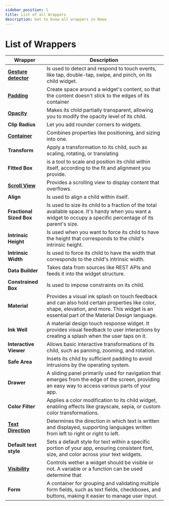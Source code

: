 ```yaml
---
sidebar_position: 1
title: List of all Wrappers
description: Get to know all wrappers in Nowa
---
```


# List of Wrappers

| Wrapper              | Description                                                                                                                                                                                   |
| -------------------- | --------------------------------------------------------------------------------------------------------------------------------------------------------------------------------------------- |
| [**Gesture detector**](./gesture_detector)     | Is used to detect and respond to touch events, like tap, double-tap, swipe, and pinch, on its child widget.                                                                                   |
| [**Padding**](./padding.md)                     | Create space around a widget's content, so that the content doesn't stick to the edges of its container                                                                                                                                                                                               |
| [**Opacity**](./opacity.md)              | Makes its child partially transparent, allowing you to modify the opacity level of its child.                                                                                                 |
| **Clip Radius**          | Let you add rounder corners to widgets.                                                                                                                                                       |
| [**Container**](../widgets/widget_desc/container.md)            | Combines properties like positioning, and sizing into one.                                                                                                                                    |
| **Transform**            | Apply a transformation to its child, such as scaling, rotating, or translating                                                                                                                |
| **Fitted Box**           | is a tool to scale and position its child within itself, according to the fit and alignment you provide.                                                                                      |
| [**Scroll View**](./scrollview.md)          | Provides a scrolling view to display content that overflows.                                                                                                                                  |
| **Align**                | Is used to align a child within itself.                                                                                                                                                       |
| **Fractional Sized Box** | Is used to size its child to a fraction of the total available space. It's handy when you want a widget to occupy a specific percentage of its parent's size.                                 |
| **Intrinsic Height**     | Is used when you want to force its child to have the height that corresponds to the child's intrinsic height.                                                                                 |
| **Intrinsic Width**      | Is used to force its child to have the width that corresponds to the child's intrinsic width.                                                                                                 |
| **Data Builder**         | Takes data from sources like REST APIs and feeds it into the widget structure.                                                                                                                |
| **Constrained Box**      | Is used to impose constraints on its child.                                                                                                                                                   |
| **Material**             | Provides a visual ink splash on touch feedback and can also hold certain properties like color, shape, elevation, and more. This widget is an essential part of the Material Design language. |
| **Ink Well**             | A material design touch response widget. It provides visual feedback to user interactions by creating a splash when the user taps on it.                                                      |
| **Interactive Viewer**   | Allows basic interactive transformations of its child, such as panning, zooming, and rotation.                                                                                                |
| **Safe Area**            | Insets its child by sufficient padding to avoid intrusions by the operating system.                                                                                                           |
| **Drawer** | A sliding panel primarily used for navigation that emerges from the edge of the screen, providing an easy way to access various parts of your app. |
| **Color Filter** | Applies a color modification to its child widget, enabling effects like grayscale, sepia, or custom color transformations. |
| [**Text Direction**](./text_direction) | Determines the direction in which text is written and displayed, supporting languages written from left to right or right to left. |
| **Default text style** | Sets a default style for text within a specific portion of your app, ensuring consistent font, size, and color across your text widgets. |
| [**Visibility**](./visibility) | Controls wether a widget should be visible or not. A variable or a function can be used determine that |
| **Form** | A container for grouping and validating multiple form fields, such as text fields, checkboxes, and buttons, making it easier to manage user input. |
